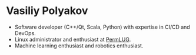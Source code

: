  # Vasiliy Polyakov
- Software developer (C++/Qt, Scala, Python) with expertise in CI/CD and DevOps.
- Linux administrator and enthusiast at [PermLUG](https://permlug.org/).
- Machine learning enthusiast and robotics enthusiast.
